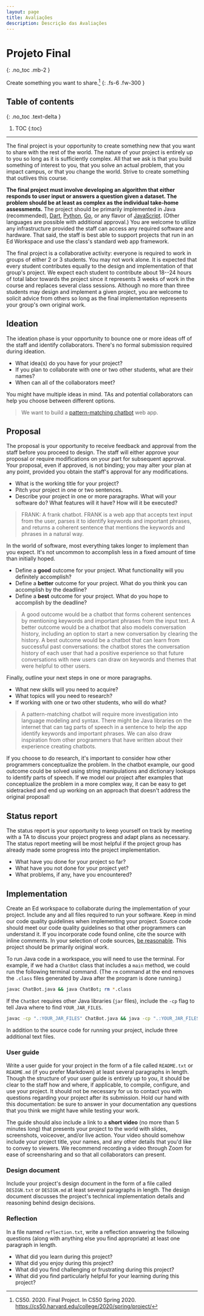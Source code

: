 ```yaml
---
layout: page
title: Avaliações
description: Descrição das Avaliações
---
```


# Projeto Final

{: .no_toc .mb-2 }

Create something you want to share.[^1]
{: .fs-6 .fw-300 }

[^1]: CS50. 2020. Final Project. In CS50 Spring 2020. <https://cs50.harvard.edu/college/2020/spring/project/>

## Table of contents
{: .no_toc .text-delta }

1. TOC
{:toc}

---

The final project is your opportunity to create something new that you want to share with the rest of the world. The nature of your project is entirely up to you so long as it is sufficiently complex. All that we ask is that you build something of interest to you, that you solve an actual problem, that you impact campus, or that you change the world. Strive to create something that outlives this course.

**The final project must involve developing an algorithm that either responds to user input or answers a question given a dataset. The problem should be at least as complex as the individual take-home assessments.** The project should be primarily implemented in Java (recommended), [Dart](https://dart.dev/), [Python](https://www.python.org/), [Go](https://golang.org/), or any flavor of [JavaScript](https://www.javascript.com/). (Other languages are possible with additional approval.) You are welcome to utilize any infrastructure provided the staff can access any required software and hardware. That said, the staff is best able to support projects that run in an Ed Workspace and use the class's standard web app framework.

The final project is a collaborative activity: everyone is required to work in groups of either 2 or 3 students. You may not work alone. It is expected that every student contributes equally to the design and implementation of that group's project. We expect each student to contribute about 18--24 hours of total labor towards the project since it represents 3 weeks of work in the course and replaces several class sessions. Although no more than three students may design and implement a given project, you are welcome to solicit advice from others so long as the final implementation represents your group's own original work.

## Ideation

The ideation phase is your opportunity to bounce one or more ideas off of the staff and identify collaborators. There's no formal submission required during ideation.

- What idea(s) do you have for your project?
- If you plan to collaborate with one or two other students, what are their names?
- When can all of the collaborators meet?

You might have multiple ideas in mind. TAs and potential collaborators can help you choose between different options.

> We want to build a [pattern-matching chatbot](https://en.wikipedia.org/wiki/ELIZA) web app.

## Proposal

The proposal is your opportunity to receive feedback and approval from the staff before you proceed to design. The staff will either approve your proposal or require modifications on your part for subsequent approval. Your proposal, even if approved, is not binding; you may alter your plan at any point, provided you obtain the staff's approval for any modifications.

- What is the working title for your project?
- Pitch your project in one or two sentences.
- Describe your project in one or more paragraphs. What will your software do? What features will it have? How will it be executed?

> FRANK: A frank chatbot. FRANK is a web app that accepts text input from the user, parses it to identify keywords and important phrases, and returns a coherent sentence that mentions the keywords and phrases in a natural way.

In the world of software, most everything takes longer to implement than you expect. It's not uncommon to accomplish less in a fixed amount of time than initially hoped.

- Define a **good** outcome for your project. What functionality will you definitely accomplish?
- Define a **better** outcome for your project. What do you think you can accomplish by the deadline?
- Define a **best** outcome for your project. What do you hope to accomplish by the deadline?

> A good outcome would be a chatbot that forms coherent sentences by mentioning keywords and important phrases from the input text. A better outcome would be a chatbot that also models conversation history, including an option to start a new conversation by clearing the history. A best outcome would be a chatbot that can learn from successful past conversations: the chatbot stores the conversation history of each user that had a positive experience so that future conversations with new users can draw on keywords and themes that were helpful to other users.

Finally, outline your next steps in one or more paragraphs.

- What new skills will you need to acquire?
- What topics will you need to research?
- If working with one or two other students, who will do what?

> A pattern-matching chatbot will require more investigation into language modeling and syntax. There might be Java libraries on the internet that can tag parts of speech in a sentence to help the app identify keywords and important phrases. We can also draw inspiration from other programmers that have written about their experience creating chatbots.

If you choose to do research, it's important to consider how other programmers conceptualize the problem. In the chatbot example, our good outcome could be solved using string manipulations and dictionary lookups to identify parts of speech. If we model our project after examples that conceptualize the problem in a more complex way, it can be easy to get sidetracked and end up working on an approach that doesn't address the original proposal!

## Status report

The status report is your opportunity to keep yourself on track by meeting with a TA to discuss your project progress and adapt plans as necessary. The status report meeting will be most helpful if the project group has already made some progress into the project implementation.

- What have you done for your project so far?
- What have you not done for your project yet?
- What problems, if any, have you encountered?

## Implementation

Create an Ed workspace to collaborate during the implementation of your project. Include any and all files required to run your software. Keep in mind our code quality guidelines when implementing your project. Source code should meet our code quality guidelines so that other programmers can understand it. If you incorporate code found online, cite the source with inline comments. In your selection of code sources, [be reasonable](https://apps.leg.wa.gov/WAC/default.aspx?cite=478-121-107). This project should be primarily original work.

To run Java code in a workspace, you will need to use the terminal. For example, if we had a `ChatBot` class that includes a `main` method, we could run the following terminal command. (The `rm` command at the end removes the `.class` files generated by Java after the program is done running.)

```sh
javac ChatBot.java && java ChatBot; rm *.class
```

If the `ChatBot` requires other Java libraries (`jar` files), include the `-cp` flag to tell Java where to find `YOUR_JAR_FILES`.

```sh
javac -cp ".:YOUR_JAR_FILES" ChatBot.java && java -cp ".:YOUR_JAR_FILES" ChatBot; rm *.class
```

In addition to the source code for running your project, include three additional text files.

### User guide

Write a user guide for your project in the form of a file called `README.txt` or `README.md` (if you prefer Markdown) at least several paragraphs in length. Though the structure of your user guide is entirely up to you, it should be clear to the staff how and where, if applicable, to compile, configure, and use your project. It should not be necessary for us to contact you with questions regarding your project after its submission. Hold our hand with this documentation: be sure to answer in your documentation any questions that you think we might have while testing your work.

The guide should also include a link to a **short video** (no more than 5 minutes long) that presents your project to the world with slides, screenshots, voiceover, and/or live action. Your video should somehow include your project title, your names, and any other details that you'd like to convey to viewers. We recommend recording a video through Zoom for ease of screensharing and so that all collaborators can present.

### Design document

Include your project's design document in the form of a file called `DESIGN.txt` or `DESIGN.md` at least several paragraphs in length. The design document discusses the project's technical implementation details and reasoning behind design decisions.

### Reflection

In a file named `reflection.txt`, write a reflection answering the following questions (along with anything else you find appropriate) at least one paragraph in length.

- What did you learn during this project?
- What did you enjoy during this project?
- What did you find challenging or frustrating during this project?
- What did you find particularly helpful for your learning during this project?

